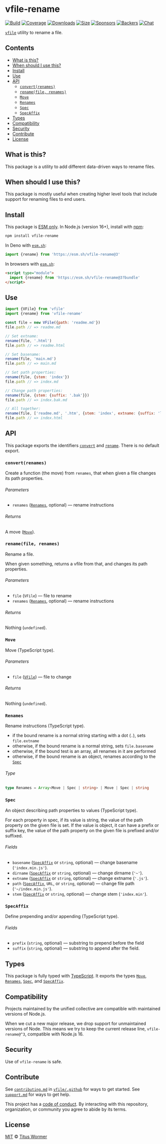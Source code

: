 # vfile-rename

[![Build][build-badge]][build]
[![Coverage][coverage-badge]][coverage]
[![Downloads][downloads-badge]][downloads]
[![Size][size-badge]][size]
[![Sponsors][sponsors-badge]][collective]
[![Backers][backers-badge]][collective]
[![Chat][chat-badge]][chat]

[`vfile`][vfile] utility to rename a file.

## Contents

*   [What is this?](#what-is-this)
*   [When should I use this?](#when-should-i-use-this)
*   [Install](#install)
*   [Use](#use)
*   [API](#api)
    *   [`convert(renames)`](#convertrenames)
    *   [`rename(file, renames)`](#renamefile-renames)
    *   [`Move`](#move)
    *   [`Renames`](#renames)
    *   [`Spec`](#spec)
    *   [`SpecAffix`](#specaffix)
*   [Types](#types)
*   [Compatibility](#compatibility)
*   [Security](#security)
*   [Contribute](#contribute)
*   [License](#license)

## What is this?

This package is a utility to add different data-driven ways to rename files.

## When should I use this?

This package is mostly useful when creating higher level tools that include
support for renaming files to end users.

## Install

This package is [ESM only][esm].
In Node.js (version 16+), install with [npm][]:

```sh
npm install vfile-rename
```

In Deno with [`esm.sh`][esmsh]:

```js
import {rename} from 'https://esm.sh/vfile-rename@3'
```

In browsers with [`esm.sh`][esmsh]:

```html
<script type="module">
  import {rename} from 'https://esm.sh/vfile-rename@3?bundle'
</script>
```

## Use

```js
import {VFile} from 'vfile'
import {rename} from 'vfile-rename'

const file = new VFile({path: 'readme.md'})
file.path // => readme.md

// Set extname:
rename(file, '.html')
file.path // => readme.html

// Set basename:
rename(file, 'main.md')
file.path // => main.md

// Set path properties:
rename(file, {stem: 'index'})
file.path // => index.md

// Change path properties:
rename(file, {stem: {suffix: '.bak'}})
file.path // => index.bak.md

// All together:
rename(file, ['readme.md', '.htm', {stem: 'index', extname: {suffix: 'l'}}])
file.path // => index.html
```

## API

This package exports the identifiers [`convert`][api-convert] and
[`rename`][api-rename].
There is no default export.

### `convert(renames)`

Create a function (the move) from `renames`, that when given a file changes
its path properties.

###### Parameters

*   `renames` ([`Renames`][api-renames], optional)
    — rename instructions

###### Returns

A move ([`Move`][api-move]).

### `rename(file, renames)`

Rename a file.

When given something, returns a vfile from that, and changes its path
properties.

###### Parameters

*   `file` (`VFile`)
    — file to rename
*   `renames` ([`Renames`][api-renames], optional)
    — rename instructions

###### Returns

Nothing (`undefined`).

### `Move`

Move (TypeScript type).

###### Parameters

*   `file` ([`VFile`][vfile])
    — file to change

###### Returns

Nothing (`undefined`).

### `Renames`

Rename instructions (TypeScript type).

*   if the bound rename is a normal string starting with a dot (`.`), sets
    `file.extname`
*   otherwise, if the bound rename is a normal string, sets `file.basename`
*   otherwise, if the bound test is an array, all renames in it are
    performed
*   otherwise, if the bound rename is an object, renames according to the
    [`Spec`][api-spec]

###### Type

```ts
type Renames = Array<Move | Spec | string> | Move | Spec | string
```

### `Spec`

An object describing path properties to values (TypeScript type).

For each property in spec, if its value is string, the value of the path
property on the given file is set.
If the value is object, it can have a prefix or suffix key, the value of
the path property on the given file is prefixed and/or suffixed.

###### Fields

*   `basename` ([`SpecAffix`][api-spec-affix] or `string`, optional)
    — change basename (`'index.min.js'`).
*   `dirname` ([`SpecAffix`][api-spec-affix] or `string`, optional)
    — change dirname (`'~'`).
*   `extname` ([`SpecAffix`][api-spec-affix] or `string`, optional)
    — change extname (`'.js'`).
*   `path` ([`SpecAffix`][api-spec-affix], `URL`, or `string`, optional)
    — change file path (`'~/index.min.js'`).
*   `stem` ([`SpecAffix`][api-spec-affix] or `string`, optional)
    — change stem (`'index.min'`).

### `SpecAffix`

Define prepending and/or appending (TypeScript type).

###### Fields

*   `prefix` (`string`, optional)
    — substring to prepend before the field
*   `suffix` (`string`, optional)
    — substring to append after the field.

## Types

This package is fully typed with [TypeScript][].
It exports the types [`Move`][api-move], [`Renames`][api-renames],
[`Spec`][api-spec], and [`SpecAffix`][api-spec-affix].

## Compatibility

Projects maintained by the unified collective are compatible with maintained
versions of Node.js.

When we cut a new major release, we drop support for unmaintained versions of
Node.
This means we try to keep the current release line, `vfile-rename@^3`,
compatible with Node.js 16.

## Security

Use of `vfile-rename` is safe.

## Contribute

See [`contributing.md`][contributing] in [`vfile/.github`][health] for ways to
get started.
See [`support.md`][support] for ways to get help.

This project has a [code of conduct][coc].
By interacting with this repository, organization, or community you agree to
abide by its terms.

## License

[MIT][license] © [Titus Wormer][author]

<!-- Definitions -->

[build-badge]: https://github.com/vfile/vfile-rename/workflows/main/badge.svg

[build]: https://github.com/vfile/vfile-rename/actions

[coverage-badge]: https://img.shields.io/codecov/c/github/vfile/vfile-rename.svg

[coverage]: https://codecov.io/github/vfile/vfile-rename

[downloads-badge]: https://img.shields.io/npm/dm/vfile-rename.svg

[downloads]: https://www.npmjs.com/package/vfile-rename

[size-badge]: https://img.shields.io/badge/dynamic/json?label=minzipped%20size&query=$.size.compressedSize&url=https://deno.bundlejs.com/?q=vfile-rename

[size]: https://bundlejs.com/?q=vfile-rename

[sponsors-badge]: https://opencollective.com/unified/sponsors/badge.svg

[backers-badge]: https://opencollective.com/unified/backers/badge.svg

[collective]: https://opencollective.com/unified

[chat-badge]: https://img.shields.io/badge/chat-discussions-success.svg

[chat]: https://github.com/vfile/vfile/discussions

[npm]: https://docs.npmjs.com/cli/install

[esm]: https://gist.github.com/sindresorhus/a39789f98801d908bbc7ff3ecc99d99c

[esmsh]: https://esm.sh

[typescript]: https://www.typescriptlang.org

[contributing]: https://github.com/vfile/.github/blob/main/contributing.md

[support]: https://github.com/vfile/.github/blob/main/support.md

[health]: https://github.com/vfile/.github

[coc]: https://github.com/vfile/.github/blob/main/code-of-conduct.md

[license]: license

[author]: https://wooorm.com

[vfile]: https://github.com/vfile/vfile

[api-convert]: #convertrenames

[api-rename]: #renamefile-renames

[api-move]: #move

[api-renames]: #renames

[api-spec]: #spec

[api-spec-affix]: #specaffix
